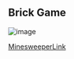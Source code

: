 ## Brick Game  

![image](https://github.com/Tim-HanSheng-Huang/C_Sharp/blob/main/BrickGame/BrickGame.PNG)  

[MinesweeperLink](https://github.com/Tim-HanSheng-Huang/C_Sharp/blob/main/BrickGame/BrickGame.exe) 
